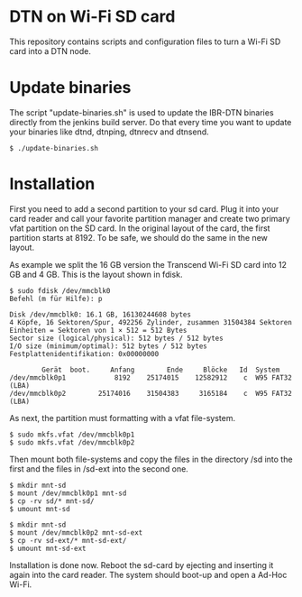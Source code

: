 DTN on Wi-Fi SD card
=========================================

This repository contains scripts and configuration files to turn a Wi-Fi SD card into a DTN node.

# Update binaries

The script "update-binaries.sh" is used to update the IBR-DTN binaries directly from the jenkins build server. Do that every time you want to update your binaries like dtnd, dtnping, dtnrecv and dtnsend.

```
$ ./update-binaries.sh
```

# Installation

First you need to add a second partition to your sd card. Plug it into your card reader and call your favorite partition manager and create two primary vfat partition on the SD card. In the original layout of the card, the first partition starts at 8192. To be safe, we should do the same in the new layout.

As example we split the 16 GB version the Transcend Wi-Fi SD card into 12 GB and 4 GB. This is the layout shown in fdisk.


```
$ sudo fdisk /dev/mmcblk0
Befehl (m für Hilfe): p

Disk /dev/mmcblk0: 16.1 GB, 16130244608 bytes
4 Köpfe, 16 Sektoren/Spur, 492256 Zylinder, zusammen 31504384 Sektoren
Einheiten = Sektoren von 1 × 512 = 512 Bytes
Sector size (logical/physical): 512 bytes / 512 bytes
I/O size (minimum/optimal): 512 bytes / 512 bytes
Festplattenidentifikation: 0x00000000

        Gerät  boot.     Anfang        Ende     Blöcke   Id  System
/dev/mmcblk0p1            8192    25174015    12582912    c  W95 FAT32 (LBA)
/dev/mmcblk0p2        25174016    31504383     3165184    c  W95 FAT32 (LBA)
```

As next, the partition must formatting with a vfat file-system.

```
$ sudo mkfs.vfat /dev/mmcblk0p1
$ sudo mkfs.vfat /dev/mmcblk0p2
```

Then mount both file-systems and copy the files in the directory /sd into the first and the files in /sd-ext into the second one.

```
$ mkdir mnt-sd
$ mount /dev/mmcblk0p1 mnt-sd
$ cp -rv sd/* mnt-sd/
$ umount mnt-sd
```
```
$ mkdir mnt-sd
$ mount /dev/mmcblk0p2 mnt-sd-ext
$ cp -rv sd-ext/* mnt-sd-ext/
$ umount mnt-sd-ext
```

Installation is done now. Reboot the sd-card by ejecting and inserting it again into the card reader. The system should boot-up and open a Ad-Hoc Wi-Fi.

